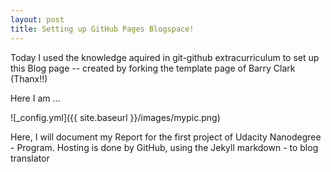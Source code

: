 ```yaml
---
layout: post
title: Setting up GitHub Pages Blogspace!
---
```


Today I used the knowledge aquired in git-github extracurriculum to set up
this Blog page -- created by forking the template page of Barry Clark (Thanx!!) 

Here I am ... 

![_config.yml]({{ site.baseurl }}/images/mypic.png)

Here, I will document my Report for the first project of Udacity Nanodegree - Program.
Hosting is done by GitHub, using the Jekyll markdown - to blog translator

